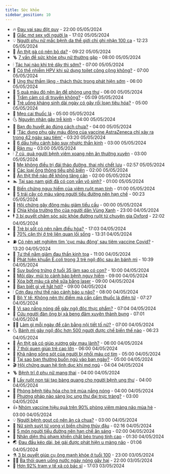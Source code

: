 ```yaml
---
title: Sức khỏe
sidebar_position: 10
---
```


<!-- vnexpress-suc-khoe:START -->
- 🔥 [Đau vai sau đột quỵ](https://vnexpress.net/dau-vai-sau-dot-quy-4742030.html) - 22:00 05/05/2024
- 🥰 [Giấc mơ sex với người lạ](https://vnexpress.net/giac-mo-sex-voi-nguoi-la-4742031.html) - 17:02 05/05/2024
- 💡 [Người phụ nữ mắc bệnh da thế giới chỉ ghi nhận 100 ca](https://vnexpress.net/nguoi-phu-nu-mac-benh-da-the-gioi-chi-ghi-nhan-100-ca-4742282.html) - 12:23 05/05/2024
- 🤗 [Ăn thịt gà có nên bỏ da?](https://vnexpress.net/an-thit-ga-co-nen-bo-da-4742200.html) - 09:22 05/05/2024
- 🪜 [7 vấn đề sức khỏe phụ nữ thường gặp](https://vnexpress.net/7-van-de-suc-khoe-phu-nu-thuong-gap-4741434.html) - 08:00 05/05/2024
- 🕯 [Tác hại nào khi trẻ dậy thì sớm?](https://vnexpress.net/tac-hai-nao-khi-tre-day-thi-som-4742159.html) - 07:00 05/05/2024
- 🤭 [Có thể nhiễm HPV khi sử dụng toilet công cộng không?](https://vnexpress.net/co-the-nhiem-hpv-khi-su-dung-toilet-cong-cong-khong-4742010.html) - 07:00 05/05/2024
- 👀 [Ung thư thầm lặng - thách thức trong phát hiện sớm](https://vnexpress.net/ung-thu-tham-lang-thach-thuc-trong-phat-hien-som-4742163.html) - 06:00 05/05/2024
- 🌋 [5 quả màu đỏ nên ăn để phòng ung thư](https://vnexpress.net/5-qua-mau-do-nen-an-de-phong-ung-thu-4742157.html) - 06:00 05/05/2024
- 🫶 [Trầm cảm có di truyền không?](https://vnexpress.net/tram-cam-co-di-truyen-khong-4742121.html) - 05:09 05/05/2024
- 🦆 [Trẻ uống kháng sinh dài ngày có gây rối loạn tiêu hóa?](https://vnexpress.net/tre-uong-khang-sinh-dai-ngay-co-gay-roi-loan-tieu-hoa-4742158.html) - 05:00 05/05/2024
- 🚀 [Mẹo cai thuốc lá](https://vnexpress.net/meo-cai-thuoc-la-4742152.html) - 05:00 05/05/2024
- 🌜 [Nguyên nhân gây trễ kinh](https://vnexpress.net/nguyen-nhan-gay-tre-kinh-4742156.html) - 04:00 05/05/2024
- 🧰 [Bạn đo huyết áp đúng cách chưa?](https://vnexpress.net/ban-do-huyet-ap-dung-cach-chua-4742097.html) - 04:00 05/05/2024
- 💫 [&#39;Tác dụng phụ gây máu đông của vaccine AstraZeneca chỉ xảy ra trong 42 ngày sau tiêm&#39;](https://vnexpress.net/tac-dung-phu-gay-mau-dong-cua-vaccine-astrazeneca-chi-xay-ra-trong-42-ngay-sau-tiem-4742176.html) - 03:20 05/05/2024
- 🌝 [6 dấu hiệu cảnh báo suy nhược thần kinh](https://vnexpress.net/6-dau-hieu-canh-bao-suy-nhuoc-than-kinh-4742050.html) - 03:00 05/05/2024
- 🗽 [Rận mu](https://vnexpress.net/ran-mu-4741780.html) - 03:00 05/05/2024
- 🕯 [7 củ, quả người bệnh viêm xoang nên ăn thường xuyên](https://vnexpress.net/7-cu-qua-nguoi-benh-viem-xoang-nen-an-thuong-xuyen-4741075.html) - 03:00 05/05/2024
- 🦅 [Mẹ không điều trị đái tháo đường, thai nhi chết lưu](https://vnexpress.net/me-khong-dieu-tri-dai-thao-duong-thai-nhi-chet-luu-4742186.html) - 02:57 05/05/2024
- 🦆 [Các loại ống thông tiểu phổ biến](https://vnexpress.net/cac-loai-ong-thong-tieu-pho-bien-4742110.html) - 02:00 05/05/2024
- 🎊 [Ăn thịt thế nào để không tăng cân](https://vnexpress.net/an-thit-the-nao-de-khong-tang-can-4742094.html) - 02:00 05/05/2024
- 🏊 [Tại sao nam giới đã có con vẫn vô sinh?](https://vnexpress.net/tai-sao-nam-gioi-da-co-con-van-vo-sinh-4742113.html) - 01:00 05/05/2024
- 📝 [Biến chứng nguy hiểm của viêm ruột mạn tính](https://vnexpress.net/bien-chung-nguy-hiem-cua-viem-ruot-man-tinh-4742053.html) - 01:00 05/05/2024
- 💯 [5 trái cây có màu vàng người tiểu đường nên hạn chế](https://vnexpress.net/5-trai-cay-co-mau-vang-nguoi-tieu-duong-nen-han-che-4742040.html) - 00:23 05/05/2024
- 🌊 [Hội chứng gây đông máu giảm tiểu cầu](https://vnexpress.net/hoi-chung-gay-dong-mau-giam-tieu-cau-4742085.html) - 00:00 05/05/2024
- 🚀 [Chìa khóa trường thọ của người dân Vùng Xanh](https://vnexpress.net/chia-khoa-truong-tho-cua-nguoi-dan-vung-xanh-4741939.html) - 23:00 04/05/2024
- 🕴 [3 bí quyết chăm sóc sức khỏe đường ruột từ chuyên gia Oxford](https://vnexpress.net/3-bi-quyet-cham-soc-suc-khoe-duong-ruot-tu-chuyen-gia-oxford-4741756.html) - 22:02 04/05/2024
- 🗽 [Trẻ bị sốt có nên nằm điều hòa?](https://vnexpress.net/tre-bi-sot-co-nen-nam-dieu-hoa-4741876.html) - 17:03 04/05/2024
- 🎡 [70% cận thị ở trẻ liên quan lối sống](https://vnexpress.net/70-can-thi-o-tre-lien-quan-loi-song-4742100.html) - 13:31 04/05/2024
- ⛽️ [Có nên xét nghiệm tìm &#39;cục máu đông&#39; sau tiêm vaccine Covid?](https://vnexpress.net/co-nen-xet-nghiem-tim-cuc-mau-dong-sau-tiem-vaccine-covid-4742083.html) - 13:20 04/05/2024
- 🦆 [Tư thế nằm giảm đau thần kinh tọa](https://vnexpress.net/tu-the-nam-giam-dau-than-kinh-toa-4741969.html) - 11:00 04/05/2024
- 🤩 [Phát hiện khuẩn E.coli trong 3 trẻ ngộ độc sau ăn bánh mì](https://vnexpress.net/phat-hien-khuan-e-coli-trong-3-tre-ngo-doc-sau-an-banh-mi-4742054.html) - 10:39 04/05/2024
- 🦒 [Suy buồng trứng ở tuổi 35 làm sao có con?](https://vnexpress.net/suy-buong-trung-o-tuoi-35-lam-sao-co-con-4741978.html) - 10:00 04/05/2024
- 💫 [Môi dày, mũi to cảnh báo bệnh nguy hiểm](https://vnexpress.net/moi-day-mui-to-canh-bao-benh-nguy-hiem-4741966.html) - 09:00 04/05/2024
- 🐘 [Xóa bớt màu cà phê sữa bằng laser](https://vnexpress.net/xoa-bot-mau-ca-phe-sua-bang-laser-4741973.html) - 09:00 04/05/2024
- 🚀 [Bạn biết gì về hắt hơi?](https://vnexpress.net/ban-biet-gi-ve-hat-hoi-4741945.html) - 09:00 04/05/2024
- 🕯 [Cơn đau như thế nào cảnh báo u não?](https://vnexpress.net/con-dau-nhu-the-nao-canh-bao-u-nao-4741975.html) - 08:00 04/05/2024
- 🦏 [Bộ Y tế: Không nên thí điểm mà cần cấm thuốc lá điện tử](https://vnexpress.net/bo-y-te-khong-nen-thi-diem-ma-can-cam-thuoc-la-dien-tu-4741991.html) - 07:27 04/05/2024
- 🦄 [Vì sao nắng nóng dễ gây ngộ độc thực phẩm?](https://vnexpress.net/vi-sao-nang-nong-de-gay-ngo-doc-thuc-pham-4741677.html) - 07:04 04/05/2024
- 🦒 [Cứu người đàn ông bị xà beng đâm xuyên thành bụng](https://vnexpress.net/cuu-nguoi-dan-ong-bi-xa-beng-dam-xuyen-thanh-bung-4741959.html) - 07:01 04/05/2024
- 👨‍🏫 [Làm gì mỗi ngày để cân bằng nội tiết tố nữ?](https://vnexpress.net/lam-gi-moi-ngay-de-can-bang-noi-tiet-to-nu-4741922.html) - 07:00 04/05/2024
- 🌜 [Bánh mì gây ngộ độc hơn 500 người được chế biến thế nào](https://vnexpress.net/banh-mi-gay-ngo-doc-hon-500-nguoi-duoc-che-bien-the-nao-4741965.html) - 06:23 04/05/2024
- 🚀 [Ăn thịt gà có giúp xương gãy mau lành?](https://vnexpress.net/an-thit-ga-co-giup-xuong-gay-mau-lanh-4741946.html) - 06:00 04/05/2024
- 💃 [7 thói quen giúp trẻ cao lớn](https://vnexpress.net/7-thoi-quen-giup-tre-cao-lon-4741842.html) - 06:00 04/05/2024
- 💯 [Khả năng sống sót của người bị nhồi máu cơ tim](https://vnexpress.net/kha-nang-song-sot-cua-nguoi-bi-nhoi-mau-co-tim-4741899.html) - 05:00 04/05/2024
- 🤔 [Tại sao bạn thường buồn ngủ vào ban ngày?](https://vnexpress.net/tai-sao-ban-thuong-buon-ngu-vao-ban-ngay-4741877.html) - 05:00 04/05/2024
- 🎬 [Hội chứng quan hệ tình dục khi mơ ngủ](https://vnexpress.net/hoi-chung-quan-he-tinh-duc-khi-mo-ngu-4741182.html) - 04:04 04/05/2024
- 🪜 [Bệnh trĩ ở phụ nữ mang thai](https://vnexpress.net/suc-khoe-cam-nang-cac-benh-tri-o-phu-nu-mang-thai-4737983.html) - 04:00 04/05/2024
- 🦣 [Lấy ruột non tái tạo bàng quang cho người bệnh ung thư](https://vnexpress.net/lay-ruot-non-tai-tao-bang-quang-cho-nguoi-benh-ung-thu-4741902.html) - 04:00 04/05/2024
- 🧐 [Phòng bệnh tiêu hóa cho trẻ mùa nắng nóng](https://vnexpress.net/phong-benh-tieu-hoa-cho-tre-mua-nang-nong-4741891.html) - 04:00 04/05/2024
- 🤡 [Phương pháp nào sàng lọc ung thư đại trực tràng?](https://vnexpress.net/phuong-phap-nao-sang-loc-ung-thu-dai-truc-trang-4741864.html) - 03:00 04/05/2024
- 👍 [Nhóm vaccine hiệu quả trên 90% phòng viêm màng não mùa hè](https://vnexpress.net/nhom-vaccine-hieu-qua-tren-90-phong-viem-mang-nao-mua-he-4741853.html) - 03:00 04/05/2024
- 💡 [Người bệnh gout có nên ăn cà chua?](https://vnexpress.net/nguoi-benh-gout-co-nen-an-ca-chua-4741763.html) - 03:00 04/05/2024
- 💯 [Nữ sinh suýt tử vong vì biến chứng thủy đậu](https://vnexpress.net/nu-sinh-suyt-tu-vong-vi-bien-chung-thuy-dau-4741870.html) - 02:16 04/05/2024
- 🧠 [5 món người tiểu đường nên hạn chế ăn sáng](https://vnexpress.net/5-mon-nguoi-tieu-duong-nen-han-che-an-sang-4741867.html) - 02:00 04/05/2024
- 🎡 [Nhận diện thủ phạm khiến chất béo trung tính cao](https://vnexpress.net/nhan-dien-thu-pham-khien-chat-beo-trung-tinh-cao-4741633.html) - 01:30 04/05/2024
- 🌏 [Đau đầu kéo dài, bé gái được phát hiện u màng não](https://vnexpress.net/dau-dau-keo-dai-be-gai-duoc-phat-hien-u-mang-nao-4741675.html) - 01:06 04/05/2024
- ⚗️ [3 bí quyết giúp cụ ông mạnh khỏe ở tuổi 100](https://vnexpress.net/3-bi-quyet-giup-cu-ong-manh-khoe-o-tuoi-100-4741545.html) - 23:00 03/05/2024
- 👨‍🏫 [Ba thói quen uống nước ngày nóng gây hại](https://vnexpress.net/ba-thoi-quen-uong-nuoc-ngay-nong-gay-hai-4741050.html) - 22:00 03/05/2024
- 🤖 [Hơn 92% trạm y tế xã có bác sĩ](https://vnexpress.net/hon-92-tram-y-te-xa-co-bac-si-4741699.html) - 17:03 03/05/2024<!-- vnexpress-suc-khoe:END -->
